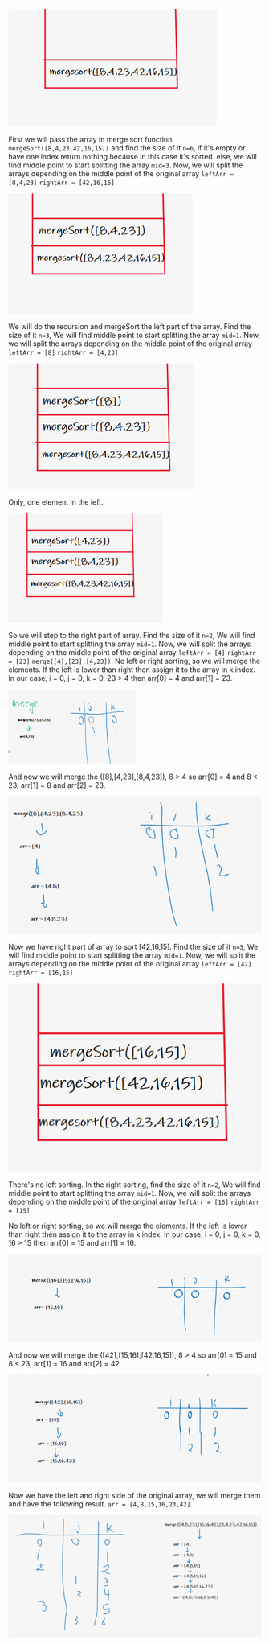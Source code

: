 
![](./assets/1.png)

First we will pass the array in merge sort function `mergeSort([8,4,23,42,16,15])` and find the size of it `n=6`, if it's empty or have one index return nothing because in this case it's sorted. else, we will find middle point to start splitting the array `mid=3`. Now, we will split the arrays depending on the middle point of the original array `leftArr = [8,4,23]` `rightArr = [42,16,15]`

![](./assets/2.png)

We will do the recursion and mergeSort the left part of the array. Find the size of it `n=3`, We will find middle point to start splitting the array `mid=1`. Now, we will split the arrays depending on the middle point of the original array `leftArr = [8]` `rightArr = [4,23]`

![](./assets/3.png)


Only, one element in the left.

![](./assets/4.png)

So we will step to the right part of array. Find the size of it `n=2`, We will find middle point to start splitting the array `mid=1`. Now, we will split the arrays depending on the middle point of the original array `leftArr = [4]` `rightArr = [23]`
`merge([4],[23],[4,23])`. No left or right sorting, so we will merge the elements. If the left is lower than right then assign it to the array in k index. In our case, i = 0, j = 0, k = 0, 23 > 4 then arr[0] = 4 and arr[1] = 23.

![](./assets/15.png)

And now we will merge the ([8],[4,23],[8,4,23]), 8 > 4 so arr[0] = 4 and 8 < 23, arr[1] = 8 and arr[2] = 23.

![](./assets/17.png)

Now we have right part of array to sort [42,16,15]. Find the size of it `n=3`, We will find middle point to start splitting the array `mid=1`. Now, we will split the arrays depending on the middle point of the original array `leftArr = [42]` `rightArr = [16,15]`

![](./assets/8.png)

There's no left sorting. In the right sorting, find the size of it `n=2`, We will find middle point to start splitting the array `mid=1`. Now, we will split the arrays depending on the middle point of the original array `leftArr = [16]` `rightArr = [15]`

No left or right sorting, so we will merge the elements. If the left is lower than right then assign it to the array in k index. In our case, i = 0, j = 0, k = 0, 16 > 15 then arr[0] = 15 and arr[1] = 16.

![](./assets/18.png)

And now we will merge the ([42],[15,16],[42,16,15]), 8 > 4 so arr[0] = 15 and 8 < 23, arr[1] = 16 and arr[2] = 42.

![](./assets/12.png)

Now we have the left and right side of the original array, we will merge them and have the following result. `arr = [4,8,15,16,23,42]`

![](./assets/14.png)

